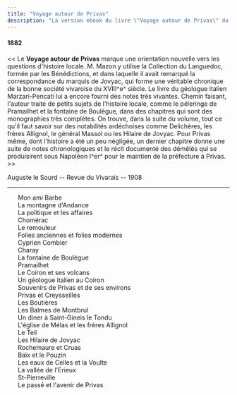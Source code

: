 ```yaml
---
title: "Voyage autour de Privas"
description: "La version ebook du livre \"Voyage autour de Privas\" du Docteur Francus (Albin Mazon) publié en 1882 par l'Imprimerie Typographique Roure de Privas"
---
```


#### 1882

<< Le **Voyage autour de Privas** marque une orientation
nouvelle vers les questions d'histoire locale. M. Mazon y utilise
la Collection du Languedoc, formée par les Bénédictions, et
dans laquelle il avait remarqué la correspondance du marquis
de Jovyac, qui forme une véritable chronique de la bonne société
vivaroise du XVIII^e^ siècle. Le livre du géologue italien Marzari-Pencati
lui a encore fourni des notes très vivantes. Chemin
faisant, l'auteur traite de petits sujets de l'histoire locale, comme le
péleringe de Pramailhet et la fontaine de Boulègue, dans des
chapitres qui sont des monographies très complètes. On trouve,
dans la suite du volume, tout ce qu'il faut savoir sur des notabilités
ardéchoises comme Delichères, les frères Allignol, le
général Massol ou les Hilaire de Jovyac. Pour Privas même,
dont l'histoire a été un peu négligée, un dernier chapitre donne
une suite de notes chronologiques et le récit documenté des
démêlés qui se produisirent sous Napoléon I^er^ pour le maintien
de la préfecture à Privas. >>

<div class="end">

Auguste le Sourd -- Revue du Vivarais -- 1908

</div>

<hr class="basic">

<div id="toc">

1. [Mon ami Barbe](01.html)
1. [La montagne d'Andance](02.html)
1. [La politique et les affaires](03.html)
1. [Chomérac](04.html)
1. [Le remouleur](05.html)
1. [Folies anciennes et folies modernes](06.html)
1. [Cyprien Combier](07.html)
1. [Charay](08.html)
1. [La fontaine de Boulègue](09.html)
1. [Pramailhet](10.html)
1. [Le Coiron et ses volcans](11.html)
1. [Un géologue italien au Coiron](12.html)
1. [Souvenirs de Privas et de ses environs](13.html)
1. [Privas et Creysseilles](14.html)
1. [Les Boutières](15.html)
1. [Les Balmes de Montbrul](16.html)
1. [Un diner à Saint-Gineis le Tondu](17.html)
1. [L'église de Mélas et les frères Allignol](18.html)
1. [Le Teil](19.html)
1. [Les Hilaire de Jovyac](20.html)
1. [Rochemaure et Cruas](21.html)
1. [Baïx et le Pouzin](22.html)
1. [Les eaux de Celles et la Voulte](23.html)
1. [La vallée de l'Erieux](24.html)
1. [St-Pierreville](25.html)
1. [Le passé et l'avenir de Privas](26.html)

</div>
